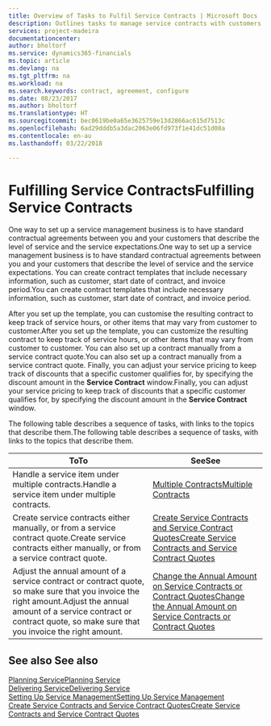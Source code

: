 ```yaml
---
title: Overview of Tasks to Fulfil Service Contracts | Microsoft Docs
description: Outlines tasks to manage service contracts with customers.
services: project-madeira
documentationcenter: 
author: bholtorf
ms.service: dynamics365-financials
ms.topic: article
ms.devlang: na
ms.tgt_pltfrm: na
ms.workload: na
ms.search.keywords: contract, agreement, configure
ms.date: 08/23/2017
ms.author: bholtorf
ms.translationtype: HT
ms.sourcegitcommit: bec0619be0a65e3625759e13d2866ac615d7513c
ms.openlocfilehash: 6ad29dddb5a3dac2063e06fd973f1e41dc51d08a
ms.contentlocale: en-au
ms.lasthandoff: 03/22/2018

---
```

# <a name="fulfilling-service-contracts"></a><span data-ttu-id="7b01c-103">Fulfilling Service Contracts</span><span class="sxs-lookup"><span data-stu-id="7b01c-103">Fulfilling Service Contracts</span></span> 
<span data-ttu-id="7b01c-104">One way to set up a service management business is to have standard contractual agreements between you and your customers that describe the level of service and the service expectations.</span><span class="sxs-lookup"><span data-stu-id="7b01c-104">One way to set up a service management business is to have standard contractual agreements between you and your customers that describe the level of service and the service expectations.</span></span> <span data-ttu-id="7b01c-105">You can create contract templates that include necessary information, such as customer, start date of contract, and invoice period.</span><span class="sxs-lookup"><span data-stu-id="7b01c-105">You can create contract templates that include necessary information, such as customer, start date of contract, and invoice period.</span></span>  
  
<span data-ttu-id="7b01c-106">After you set up the template, you can customise the resulting contract to keep track of service hours, or other items that may vary from customer to customer.</span><span class="sxs-lookup"><span data-stu-id="7b01c-106">After you set up the template, you can customize the resulting contract to keep track of service hours, or other items that may vary from customer to customer.</span></span> <span data-ttu-id="7b01c-107">You can also set up a contract manually from a service contract quote.</span><span class="sxs-lookup"><span data-stu-id="7b01c-107">You can also set up a contract manually from a service contract quote.</span></span> <span data-ttu-id="7b01c-108">Finally, you can adjust your service pricing to keep track of discounts that a specific customer qualifies for, by specifying the discount amount in the **Service Contract** window.</span><span class="sxs-lookup"><span data-stu-id="7b01c-108">Finally, you can adjust your service pricing to keep track of discounts that a specific customer qualifies for, by specifying the discount amount in the **Service Contract** window.</span></span>  

<span data-ttu-id="7b01c-109">The following table describes a sequence of tasks, with links to the topics that describe them.</span><span class="sxs-lookup"><span data-stu-id="7b01c-109">The following table describes a sequence of tasks, with links to the topics that describe them.</span></span>   
  
|<span data-ttu-id="7b01c-110">**To**</span><span class="sxs-lookup"><span data-stu-id="7b01c-110">**To**</span></span>|<span data-ttu-id="7b01c-111">**See**</span><span class="sxs-lookup"><span data-stu-id="7b01c-111">**See**</span></span>|  
|------------|-------------|  
|<span data-ttu-id="7b01c-112">Handle a service item under multiple contracts.</span><span class="sxs-lookup"><span data-stu-id="7b01c-112">Handle a service item under multiple contracts.</span></span> | [<span data-ttu-id="7b01c-113">Multiple Contracts</span><span class="sxs-lookup"><span data-stu-id="7b01c-113">Multiple Contracts</span></span>](service-multiple-contracts.md)|  
|<span data-ttu-id="7b01c-114">Create service contracts either manually, or from a service contract quote.</span><span class="sxs-lookup"><span data-stu-id="7b01c-114">Create service contracts either manually, or from a service contract quote.</span></span>| [<span data-ttu-id="7b01c-115">Create Service Contracts and Service Contract Quotes</span><span class="sxs-lookup"><span data-stu-id="7b01c-115">Create Service Contracts and Service Contract Quotes</span></span>](service-how-to-create-service-contracts-and-service-contract-quotes.md)|
|<span data-ttu-id="7b01c-116">Adjust the annual amount of a service contract or contract quote, so make sure that you invoice the right amount.</span><span class="sxs-lookup"><span data-stu-id="7b01c-116">Adjust the annual amount of a service contract or contract quote, so make sure that you invoice the right amount.</span></span>|[<span data-ttu-id="7b01c-117">Change the Annual Amount on Service Contracts or Contract Quotes</span><span class="sxs-lookup"><span data-stu-id="7b01c-117">Change the Annual Amount on Service Contracts or Contract Quotes</span></span>](service-how-to-change-the-annual-amount-on-service-contracts-or-contract-quotes.md)|

## <a name="see-also"></a><span data-ttu-id="7b01c-118">See also </span><span class="sxs-lookup"><span data-stu-id="7b01c-118">See also</span></span>
[<span data-ttu-id="7b01c-119">Planning Service</span><span class="sxs-lookup"><span data-stu-id="7b01c-119">Planning Service</span></span>](service-plan-service.md)  
[<span data-ttu-id="7b01c-120">Delivering Service</span><span class="sxs-lookup"><span data-stu-id="7b01c-120">Delivering Service</span></span>](service-deliver-service.md)  
[<span data-ttu-id="7b01c-121">Setting Up Service Management</span><span class="sxs-lookup"><span data-stu-id="7b01c-121">Setting Up Service Management</span></span>](service-setup-service.md)  
[<span data-ttu-id="7b01c-122">Create Service Contracts and Service Contract Quotes</span><span class="sxs-lookup"><span data-stu-id="7b01c-122">Create Service Contracts and Service Contract Quotes</span></span>](service-how-to-create-service-contracts-and-service-contract-quotes.md)  

